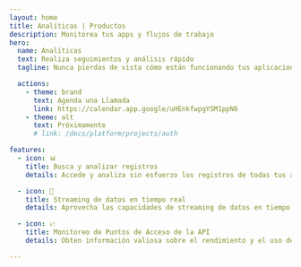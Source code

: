```yaml
---
layout: home
title: Analíticas | Productos
description: Monitorea tus apps y flujos de trabajo
hero:
  name: Analíticas
  text: Realiza seguimientos y análisis rápido
  tagline: Nunca pierdas de vista cómo están funcionando tus aplicaciones. La resolución de problemas nunca ha sido tan fácil.

  actions:
    - theme: brand
      text: Agenda una Llamada
      link: https://calendar.app.google/uHEnkfwpgYSM1ppN6
    - theme: alt
      text: Próximamente
      # link: /docs/platform/projects/auth

features:
  - icon: 📊
    title: Busca y analizar registros
    details: Accede y analiza sin esfuerzo los registros de todas tus aplicaciones para obtener información valiosa sobre su rendimiento.

  - icon: 🚀
    title: Streaming de datos en tiempo real
    details: Aprovecha las capacidades de streaming de datos en tiempo real. Monitoreé métricas cruciales a medida que ocurren, lo que te permite responder de inmediato a las tendencias cambiantes y a las oportunidades.

  - icon: 📈
    title: Monitoreo de Puntos de Acceso de la API
    details: Obten información valiosa sobre el rendimiento y el uso de tus APIs con herramientas de monitoreo integrales. Realice un seguimiento de los tiempos de respuesta de los puntos de acceso, las tasas de error y los patrones de uso, lo que te ayuda a identificar áreas de mejora y optimización.

---
```


<script setup>
import BannerCta from '@theme/components/banners/BannerCta.vue'
import Footer from '@theme/components/Footer.vue'
import locale from '@theme/../../locales/es'
</script>

<section class="mt-32">
  <BannerCta v-bind="locale.home.sectionBannerCta" />

  <!-- <NewsLetter /> -->

  <Footer v-bind="locale.footer" />
</section>